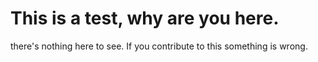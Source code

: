 # This is a test, why are you here.

there's nothing here to see. If you contribute to this something is wrong. 
